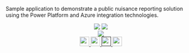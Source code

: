 Sample application to demonstrate a public nuisance reporting solution using the Power Platform and Azure integration technologies.

<span style="display:block;text-align:center">
<a href="https://azure.com/e/adda9f225d3743dead44e17e7908d1e5"><img src="https://img.shields.io/badge/Cost-$91/month-success" /></a>
<img src="https://img.shields.io/badge/Time-5 minutes-success" />
</span>

<span style="display:block;text-align:center">
<a href="https://portal.azure.com/#create/Microsoft.Template/uri/https%3A%2F%2Fraw.githubusercontent.com%2Fralacher%2Fdjangoapp%2Fmaster%2Farm-templates%2Fazuredeploy.json" target="_blank">
  <img src="https://aka.ms/deploytoazurebutton"/>
</a>
</span>

<span style="display:block;text-align:center">
  <a href="https://docs.microsoft.com/en-us/azure/app-service/tutorial-python-postgresql-app">
  <img width="25px" src="http://www.pngpix.com/wp-content/uploads/2016/07/PNGPIX-COM-Microsoft-Logo-Icon-PNG-Transparent.png">
</a>
<a href="https://github.com/ralacher/djangoapp/">
  <img width="25px" src="https://github.githubassets.com/images/modules/logos_page/GitHub-Mark.png">
</a>
<a target="_self" href="">
  <img height="25px" src="https://opsgility.com/Images/azure-icons/azure-logo.png">
</a>
<a href="mailto:robertlacher@microsoft.com?subject=Deploying Django in Azure&body=Please find references and links for the Django on App Services demo that we discussed.%0A%0AGitHub+repository%0Ahttps%3A%2F%2Fgithub.com%2Fralacher%2Fazure-dashboards%2Fblob%2Fmain%2Fwidgets%2Fdjango.md%0A%0AAzure+Pricing+Calculator%0Ahttps%3A%2F%2Fazure.com%2Fe%2Fadda9f225d3743dead44e17e7908d1e5%0A%0AMicrosoft+Documentation%0Ahttps%3A%2F%2Fdocs.microsoft.com%2Fen-us%2Fazure%2Fapp-service%2Ftutorial-python-postgresql-app"><img src="https://img.shields.io/badge/Share-informational?logo=mail.ru" height="25px"/></a>
  </span>
